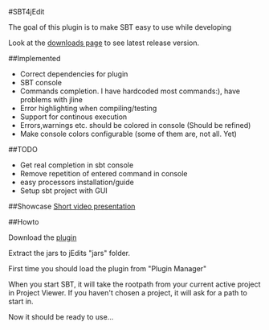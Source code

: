 #SBT4jEdit

The goal of this plugin is to make SBT easy to use while developing

Look at the [downloads page](https://github.com/StefanE/SBT4jEdit/downloads) to see latest release version.

##Implemented
- Correct dependencies for plugin
- SBT console
- Commands completion. I have hardcoded most commands:), have problems with jline
- Error highlighting when compiling/testing
- Support for continous execution
- Errors,warnings etc. should be colored in console (Should be refined)
- Make console colors configurable (some of them are, not all. Yet)

##TODO
- Get real completion in sbt console
- Remove repetition of entered command in console
- easy processors installation/guide
- Setup sbt project with GUI

##Showcase
[Short video presentation](http://bit.ly/gazvQU)

##Howto

Download the [plugin](https://github.com/StefanE/SBT4jEdit/downloads)

Extract the jars to jEdits "jars" folder.

First time you should load the plugin from "Plugin Manager"

When you start SBT, it will take the rootpath from your current active project in Project Viewer. If you haven't chosen a project, it will ask for a path to start in.

Now it should be ready to use...